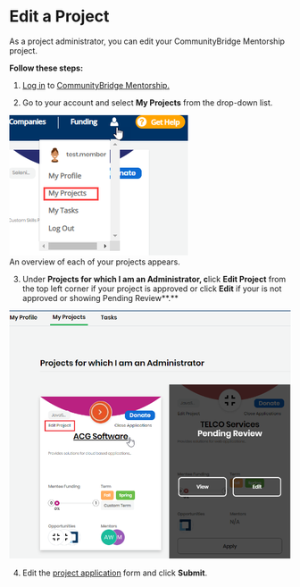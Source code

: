 # Edit a Project

As a project administrator, you can edit your CommunityBridge Mentorship project.

**Follow these steps:**

 1. [Log in](../../../sso/sign-in-to-your-account/) to [CommunityBridge Mentorship.](https://people.communitybridge.org/)

2. Go to your account and select **My Projects** from the drop-down list.  
  
![](../../../.gitbook/assets/my-projects.png)  
An overview of each of your projects appears.

3. Under **Projects for which I am an Administrator, c**lick **Edit Project** from the top left corner if your project is approved or click **Edit** if your is not approved or showing Pending Review**.**

![Edit a Project](../../../.gitbook/assets/projects-for-which-i-am-an-admin.png)

4. Edit the [project application](enroll-your-project/mentorship-project-application.md) form and click **Submit**.

